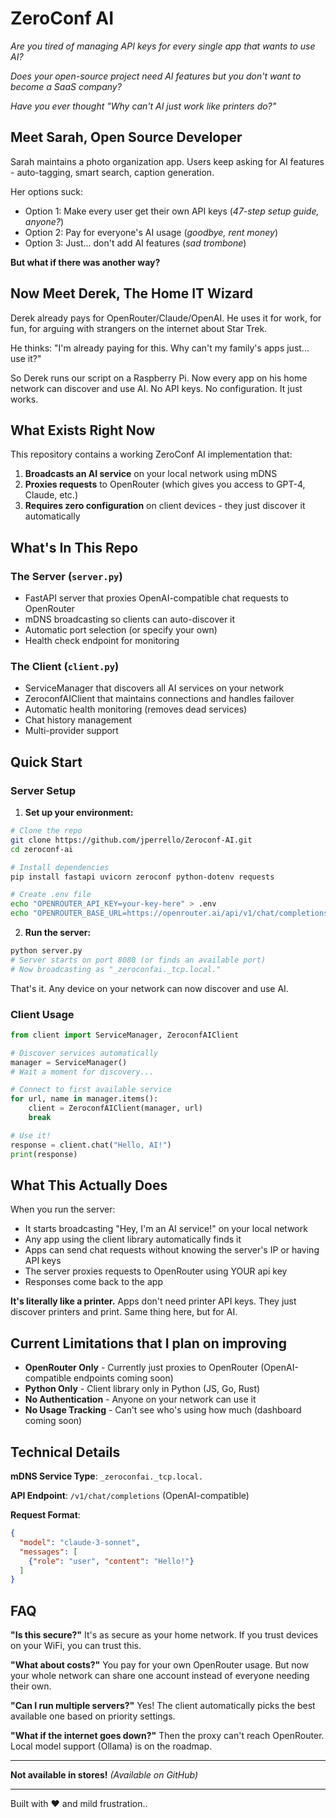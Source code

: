 # ZeroConf AI

*Are you tired of managing API keys for every single app that wants to use AI?*

*Does your open-source project need AI features but you don't want to become a SaaS company?*

*Have you ever thought "Why can't AI just work like printers do?"*

## Meet Sarah, Open Source Developer

Sarah maintains a photo organization app. Users keep asking for AI features - auto-tagging, smart search, caption generation. 

Her options suck:
- Option 1: Make every user get their own API keys (*47-step setup guide, anyone?*)
- Option 2: Pay for everyone's AI usage (*goodbye, rent money*)
- Option 3: Just... don't add AI features (*sad trombone*)

**But what if there was another way?**

## Now Meet Derek, The Home IT Wizard

Derek already pays for OpenRouter/Claude/OpenAI. He uses it for work, for fun, for arguing with strangers on the internet about Star Trek.

He thinks: "I'm already paying for this. Why can't my family's apps just... use it?"

So Derek runs our script on a Raspberry Pi. Now every app on his home network can discover and use AI. No API keys. No configuration. It just works.

## What Exists Right Now

This repository contains a working ZeroConf AI implementation that:

1. **Broadcasts an AI service** on your local network using mDNS
2. **Proxies requests** to OpenRouter (which gives you access to GPT-4, Claude, etc.)
3. **Requires zero configuration** on client devices - they just discover it automatically

## What's In This Repo

### The Server (`server.py`)
- FastAPI server that proxies OpenAI-compatible chat requests to OpenRouter
- mDNS broadcasting so clients can auto-discover it
- Automatic port selection (or specify your own)
- Health check endpoint for monitoring

### The Client (`client.py`)
- ServiceManager that discovers all AI services on your network
- ZeroconfAIClient that maintains connections and handles failover
- Automatic health monitoring (removes dead services)
- Chat history management
- Multi-provider support 

## Quick Start

### Server Setup

1. **Set up your environment:**
```bash
# Clone the repo
git clone https://github.com/jperrello/Zeroconf-AI.git
cd zeroconf-ai

# Install dependencies
pip install fastapi uvicorn zeroconf python-dotenv requests

# Create .env file
echo "OPENROUTER_API_KEY=your-key-here" > .env
echo "OPENROUTER_BASE_URL=https://openrouter.ai/api/v1/chat/completions" >> .env
```

2. **Run the server:**
```bash
python server.py
# Server starts on port 8080 (or finds an available port)
# Now broadcasting as "_zeroconfai._tcp.local."
```

That's it. Any device on your network can now discover and use AI.

### Client Usage

```python
from client import ServiceManager, ZeroconfAIClient

# Discover services automatically
manager = ServiceManager()
# Wait a moment for discovery...

# Connect to first available service
for url, name in manager.items():
    client = ZeroconfAIClient(manager, url)
    break

# Use it!
response = client.chat("Hello, AI!")
print(response)
```

## What This Actually Does

When you run the server:
- It starts broadcasting "Hey, I'm an AI service!" on your local network
- Any app using the client library automatically finds it
- Apps can send chat requests without knowing the server's IP or having API keys
- The server proxies requests to OpenRouter using YOUR api key
- Responses come back to the app

**It's literally like a printer.** Apps don't need printer API keys. They just discover printers and print. Same thing here, but for AI.


## Current Limitations that I plan on improving

- **OpenRouter Only** - Currently just proxies to OpenRouter (OpenAI-compatible endpoints coming soon)
- **Python Only** - Client library only in Python (JS, Go, Rust)
- **No Authentication** - Anyone on your network can use it 
- **No Usage Tracking** - Can't see who's using how much (dashboard coming soon)

## Technical Details

**mDNS Service Type**: `_zeroconfai._tcp.local.`

**API Endpoint**: `/v1/chat/completions` (OpenAI-compatible)

**Request Format**:
```json
{
  "model": "claude-3-sonnet",
  "messages": [
    {"role": "user", "content": "Hello!"}
  ]
}
```

## FAQ

**"Is this secure?"**
It's as secure as your home network. If you trust devices on your WiFi, you can trust this.

**"What about costs?"**
You pay for your own OpenRouter usage. But now your whole network can share one account instead of everyone needing their own.

**"Can I run multiple servers?"**
Yes! The client automatically picks the best available one based on priority settings.

**"What if the internet goes down?"**
Then the proxy can't reach OpenRouter. Local model support (Ollama) is on the roadmap.


---

**Not available in stores!** *(Available on GitHub)*

---

Built with ❤️ and mild frustration..
